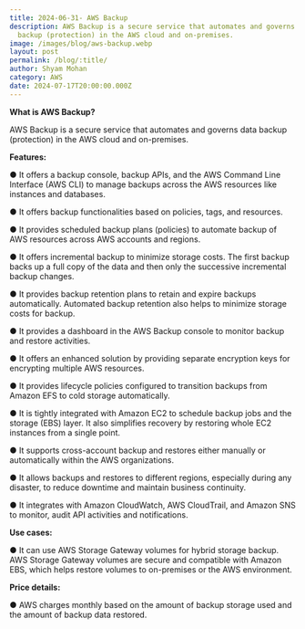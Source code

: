```yaml
---
title: 2024-06-31- AWS Backup
description: AWS Backup is a secure service that automates and governs data
  backup (protection) in the AWS cloud and on-premises.
image: /images/blog/aws-backup.webp
layout: post
permalink: /blog/:title/
author: Shyam Mohan
category: AWS
date: 2024-07-17T20:00:00.000Z
---
```

**What is AWS Backup?**

AWS Backup is a secure service that automates and governs data backup (protection) in the AWS cloud and on-premises.

**Features:**

● It offers a backup console, backup APIs, and the AWS Command Line Interface (AWS CLI) to manage backups across the AWS resources like instances and databases.

● It offers backup functionalities based on policies, tags, and resources.

● It provides scheduled backup plans (policies) to automate backup of AWS resources across AWS accounts and regions.

● It offers incremental backup to minimize storage costs. The first backup backs up a full copy of the data and then only the successive incremental backup changes.

● It provides backup retention plans to retain and expire backups automatically. Automated backup retention also helps to minimize storage costs for backup.

● It provides a dashboard in the AWS Backup console to monitor backup and restore activities.

● It offers an enhanced solution by providing separate encryption keys for encrypting multiple AWS resources.

● It provides lifecycle policies configured to transition backups from Amazon EFS to cold storage automatically.

● It is tightly integrated with Amazon EC2 to schedule backup jobs and the storage (EBS) layer. It also simplifies recovery by restoring whole EC2 instances from a single point.

● It supports cross-account backup and restores either manually or automatically within the AWS organizations.

● It allows backups and restores to different regions, especially during any disaster, to reduce downtime and maintain business continuity.

● It integrates with Amazon CloudWatch, AWS CloudTrail, and Amazon SNS to monitor, audit API activities and notifications.

**Use cases:**

● It can use AWS Storage Gateway volumes for hybrid storage backup. AWS Storage Gateway volumes are secure and compatible with Amazon EBS, which helps restore volumes to on-premises or the AWS environment.

  **Price details:**

● AWS charges monthly based on the amount of backup storage used and the amount of backup data restored.
